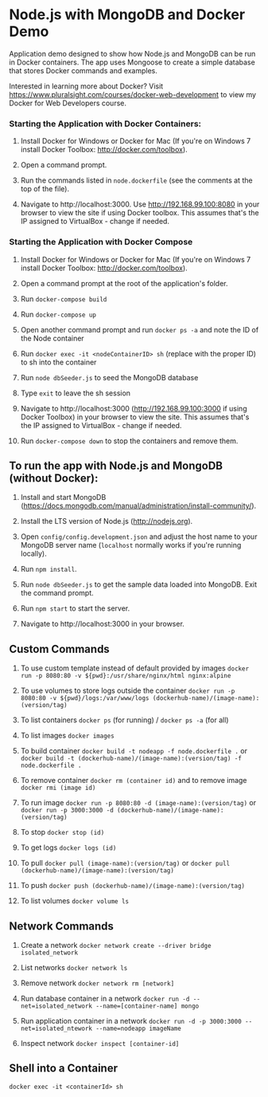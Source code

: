 # Node.js with MongoDB and Docker Demo

Application demo designed to show how Node.js and MongoDB can be run in Docker containers. 
The app uses Mongoose to create a simple database that stores Docker commands and examples. 

Interested in learning more about Docker? Visit https://www.pluralsight.com/courses/docker-web-development to view my Docker for Web Developers course.

### Starting the Application with Docker Containers:

1. Install Docker for Windows or Docker for Mac (If you're on Windows 7 install Docker Toolbox: http://docker.com/toolbox).

2. Open a command prompt.

3. Run the commands listed in `node.dockerfile` (see the comments at the top of the file).

4. Navigate to http://localhost:3000. Use http://192.168.99.100:8080 in your browser to view the site if using Docker toolbox. This assumes that's the IP assigned to VirtualBox - change if needed.


### Starting the Application with Docker Compose

1. Install Docker for Windows or Docker for Mac (If you're on Windows 7 install Docker Toolbox: http://docker.com/toolbox).

2. Open a command prompt at the root of the application's folder.

3. Run `docker-compose build`

4. Run `docker-compose up`

5. Open another command prompt and run `docker ps -a` and note the ID of the Node container

6. Run `docker exec -it <nodeContainerID> sh` (replace <nodeContainerID> with the proper ID) to sh into the container

7. Run `node dbSeeder.js` to seed the MongoDB database

8. Type `exit` to leave the sh session

9. Navigate to http://localhost:3000 (http://192.168.99.100:3000 if using Docker Toolbox) in your browser to view the site. This assumes that's the IP assigned to VirtualBox - change if needed.

10. Run `docker-compose down` to stop the containers and remove them.

## To run the app with Node.js and MongoDB (without Docker):

1. Install and start MongoDB (https://docs.mongodb.com/manual/administration/install-community/).

2. Install the LTS version of Node.js (http://nodejs.org).

3. Open `config/config.development.json` and adjust the host name to your MongoDB server name (`localhost` normally works if you're running locally). 

4. Run `npm install`.

5. Run `node dbSeeder.js` to get the sample data loaded into MongoDB. Exit the command prompt.

6. Run `npm start` to start the server.

7. Navigate to http://localhost:3000 in your browser.



## Custom Commands

1. To use custom template instead of default provided by images `docker run -p 8080:80 -v ${pwd}:/usr/share/nginx/html nginx:alpine`

2. To use volumes to store logs outside the container `docker run -p 8080:80 -v ${pwd}/logs:/var/www/logs (dockerhub-name)/(image-name):(version/tag)`

3. To list containers `docker ps` (for running) / `docker ps -a` (for all)

4. To list images `docker images`

5. To build container `docker build -t nodeapp -f node.dockerfile .` or `docker build -t (dockerhub-name)/(image-name):(version/tag) -f node.dockerfile .`

6. To remove container `docker rm (container id)` and to remove image `docker rmi (image id)`

7. To run image `docker run -p 8080:80 -d (image-name):(version/tag)` or `docker run -p 3000:3000 -d (dockerhub-name)/(image-name):(version/tag)`

8. To stop `docker stop (id)`

9. To get logs `docker logs (id)`

10. To pull `docker pull (image-name):(version/tag)` or `docker pull (dockerhub-name)/(image-name):(version/tag)`

11. To push `docker push (dockerhub-name)/(image-name):(version/tag)`

12. To list volumes `docker volume ls`

## Network Commands

1. Create a network `docker network create --driver bridge isolated_network`

2. List networks `docker network ls`

3. Remove network `docker network rm [network]`

4. Run database container in a network `docker run -d --net=isolated_network --name=[container-name] mongo`

5. Run application container in a network `docker run -d -p 3000:3000 --net=isolated_ntework --name=nodeapp imageName`

6. Inspect network `docker inspect [container-id]`

## Shell into a Container

`docker exec -it <containerId> sh`
